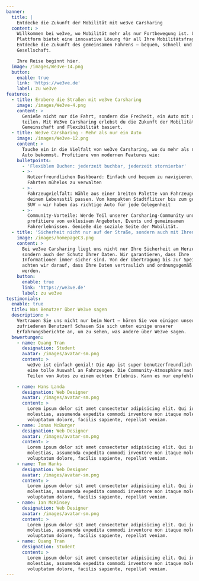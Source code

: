 ```yaml
---
banner:
  title: |
    Entdecke die Zukunft der Mobilität mit we3ve Carsharing
  content: >
    Willkommen bei we3ve, wo Mobilität mehr als nur Fortbewegung ist. Unsere
    Plattform bietet eine innovative Lösung für all Ihre Mobilitätsfragen.
    Entdecke die Zukunft des gemeinsamen Fahrens – bequem, schnell und in guter
    Gesellschaft.

    Ihre Reise beginnt hier.
  image: /images/We3ve-14.png
  button:
    enable: true
    link: 'https://we3ve.de'
    label: zu we3ve
features:
  - title: Erobere die Straßen mit we3ve Carsharing
    image: /images/We3ve-4.png
    content: >
      Genieße nicht nur die Fahrt, sondern die Freiheit, ein Auto mit anderen zu
      teilen. Mit We3ve Carsharing erlebst du die Zukunft der Mobilität, die auf
      Gemeinschaft und Flexibilität basiert.
  - title: We3ve Carsharing - Mehr als nur ein Auto
    image: /images/We3ve-12.png
    content: >
      Tauche ein in die Vielfalt von we3ve Carsharing, wo du mehr als nur ein
      Auto bekommst. Profitiere von modernen Features wie:
    bulletpoints:
      - 'Flexiblem Buchen: jederzeit buchbar, jederzeit stornierbar'
      - >-
        Nutzerfreundlichen Dashboard: Einfach und bequem zu navigieren, um deine
        Fahrten mühelos zu verwalten
      - >-
        Fahrzeugvielfalt: Wähle aus einer breiten Palette von Fahrzeugen, die zu
        deinem Lebensstil passen. Vom kompakten Stadtflitzer bis zum geräumigen
        SUV – wir haben das richtige Auto für jede Gelegenheit
      - >-
        Community-Vorteile: Werde Teil unserer Carsharing-Community und
        profitiere von exklusiven Angeboten, Events und gemeinsamen
        Fahrerlebnissen. Genieße die soziale Seite der Mobilität.
  - title: 'Sicherheit nicht nur auf der Straße, sondern auch mit Ihren Daten'
    image: /images/homepageC3.png
    content: >
      Bei we3ve Carsharing liegt uns nicht nur Ihre Sicherheit am Herzen,
      sondern auch der Schutz Ihrer Daten. Wir garantieren, dass Ihre
      Informationen immer sicher sind. Von der Übertragung bis zur Speicherung
      achten wir darauf, dass Ihre Daten vertraulich und ordnungsgemäß behandelt
      werden.
    button:
      enable: true
      link: 'https://we3ve.de'
      label: zu we3ve
testimonials:
  enable: true
  title: Was Benutzer über We3ve sagen
  description: >
    Vertrauen Sie uns nicht nur beim Wort – hören Sie von einigen unserer
    zufriedenen Benutzer! Schauen Sie sich unten einige unserer
    Erfahrungsberichte an, um zu sehen, was andere über We3ve sagen.
  bewertungen:
    - name: Quang Tran
      designation: Student
      avatar: /images/avatar-sm.png
      content: >
        we3ve ist einfach genial! Die App ist super benutzerfreundlich und bietet
        eine tolle Auswahl an Fahrzeugen. Die Community-Atmosphäre macht das
        Teilen von Autos zu einem echten Erlebnis. Kann es nur empfehlen!

    - name: Hans Landa
      designation: Web Designer
      avatar: /images/avatar-sm.png
      content: >
        Lorem ipsum dolor sit amet consectetur adipisicing elit. Qui iusto illo
        molestias, assumenda expedita commodi inventore non itaque molestiae
        voluptatum dolore, facilis sapiente, repellat veniam.
    - name: Jonas McBurger
      designation: Web Designer
      avatar: /images/avatar-sm.png
      content: >
        Lorem ipsum dolor sit amet consectetur adipisicing elit. Qui iusto illo
        molestias, assumenda expedita commodi inventore non itaque molestiae
        voluptatum dolore, facilis sapiente, repellat veniam.
    - name: Tom Hanks
      designation: Web Designer
      avatar: /images/avatar-sm.png
      content: >
        Lorem ipsum dolor sit amet consectetur adipisicing elit. Qui iusto illo
        molestias, assumenda expedita commodi inventore non itaque molestiae
        voluptatum dolore, facilis sapiente, repellat veniam.
    - name: Ian McKinsey
      designation: Web Designer
      avatar: /images/avatar-sm.png
      content: >
        Lorem ipsum dolor sit amet consectetur adipisicing elit. Qui iusto illo
        molestias, assumenda expedita commodi inventore non itaque molestiae
        voluptatum dolore, facilis sapiente, repellat veniam.
    - name: Quang Tran
      designation: Student
      content: >
        Lorem ipsum dolor sit amet consectetur adipisicing elit. Qui iusto illo
        molestias, assumenda expedita commodi inventore non itaque molestiae
        voluptatum dolore, facilis sapiente, repellat veniam.
---
```


